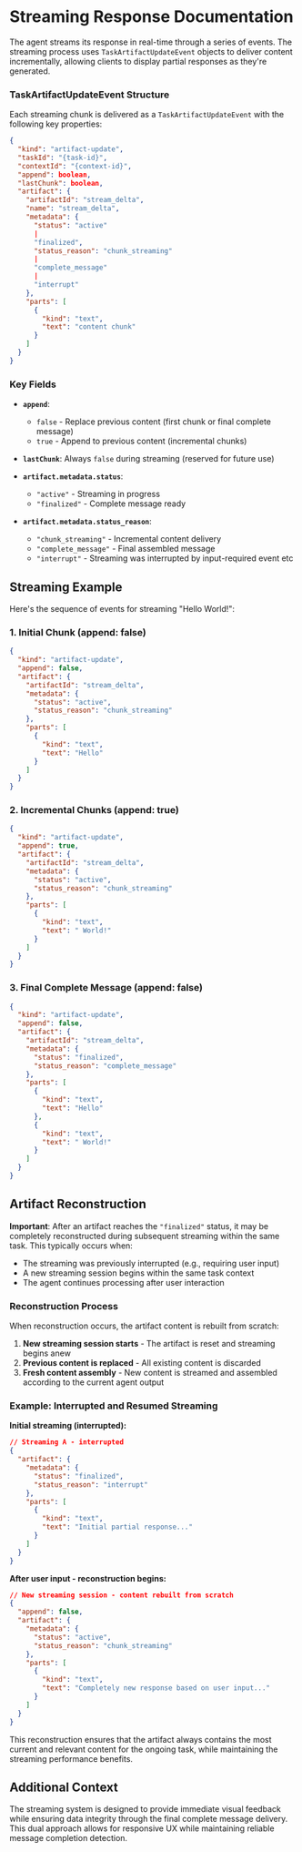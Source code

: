 # Streaming Response Documentation

The agent streams its response in real-time through a series of events. The streaming process uses
`TaskArtifactUpdateEvent` objects to deliver content incrementally, allowing clients to display partial responses as
they're generated.

### TaskArtifactUpdateEvent Structure

Each streaming chunk is delivered as a `TaskArtifactUpdateEvent` with the following key properties:

```json
{
  "kind": "artifact-update",
  "taskId": "{task-id}",
  "contextId": "{context-id}",
  "append": boolean,
  "lastChunk": boolean,
  "artifact": {
    "artifactId": "stream_delta",
    "name": "stream_delta",
    "metadata": {
      "status": "active"
      |
      "finalized",
      "status_reason": "chunk_streaming"
      |
      "complete_message"
      |
      "interrupt"
    },
    "parts": [
      {
        "kind": "text",
        "text": "content chunk"
      }
    ]
  }
}
```

### Key Fields

- **`append`**:
  - `false` - Replace previous content (first chunk or final complete message)
  - `true` - Append to previous content (incremental chunks)

- **`lastChunk`**: Always `false` during streaming (reserved for future use)

- **`artifact.metadata.status`**:
  - `"active"` - Streaming in progress
  - `"finalized"` - Complete message ready

- **`artifact.metadata.status_reason`**:
  - `"chunk_streaming"` - Incremental content delivery
  - `"complete_message"` - Final assembled message
  - `"interrupt"` - Streaming was interrupted by input-required event etc

## Streaming Example

Here's the sequence of events for streaming "Hello World!":

### 1. Initial Chunk (append: false)

```json
{
  "kind": "artifact-update",
  "append": false,
  "artifact": {
    "artifactId": "stream_delta",
    "metadata": {
      "status": "active",
      "status_reason": "chunk_streaming"
    },
    "parts": [
      {
        "kind": "text",
        "text": "Hello"
      }
    ]
  }
}
```

### 2. Incremental Chunks (append: true)

```json
{
  "kind": "artifact-update",
  "append": true,
  "artifact": {
    "artifactId": "stream_delta",
    "metadata": {
      "status": "active",
      "status_reason": "chunk_streaming"
    },
    "parts": [
      {
        "kind": "text",
        "text": " World!"
      }
    ]
  }
}
```

### 3. Final Complete Message (append: false)

```json
{
  "kind": "artifact-update",
  "append": false,
  "artifact": {
    "artifactId": "stream_delta",
    "metadata": {
      "status": "finalized",
      "status_reason": "complete_message"
    },
    "parts": [
      {
        "kind": "text",
        "text": "Hello"
      },
      {
        "kind": "text",
        "text": " World!"
      }
    ]
  }
}
```

## Artifact Reconstruction

**Important**: After an artifact reaches the `"finalized"` status, it may be completely reconstructed during subsequent
streaming within the same task. This typically occurs when:

- The streaming was previously interrupted (e.g., requiring user input)
- A new streaming session begins within the same task context
- The agent continues processing after user interaction

### Reconstruction Process

When reconstruction occurs, the artifact content is rebuilt from scratch:

1. **New streaming session starts** - The artifact is reset and streaming begins anew
2. **Previous content is replaced** - All existing content is discarded
3. **Fresh content assembly** - New content is streamed and assembled according to the current agent output

### Example: Interrupted and Resumed Streaming

**Initial streaming (interrupted):**

```json
// Streaming A - interrupted
{
  "artifact": {
    "metadata": {
      "status": "finalized",
      "status_reason": "interrupt"
    },
    "parts": [
      {
        "kind": "text",
        "text": "Initial partial response..."
      }
    ]
  }
}
```

**After user input - reconstruction begins:**

```json
// New streaming session - content rebuilt from scratch
{
  "append": false,
  "artifact": {
    "metadata": {
      "status": "active",
      "status_reason": "chunk_streaming"
    },
    "parts": [
      {
        "kind": "text",
        "text": "Completely new response based on user input..."
      }
    ]
  }
}
```

This reconstruction ensures that the artifact always contains the most current and relevant content for the ongoing
task, while maintaining the streaming performance benefits.

## Additional Context

The streaming system is designed to provide immediate visual feedback while ensuring data integrity through the final
complete message delivery. This dual approach allows for responsive UX while maintaining reliable message completion
detection.

